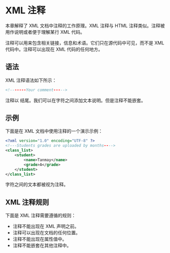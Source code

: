 # XML 注释

本章解释了 XML 文档中注释的工作原理。XML 注释与 HTML 注释类似。注释被用作说明或者便于理解某行 XML 代码。

注释可以用来包含相关链接，信息和术语。它们只在源代码中可见，而不是 XML 代码中。注释可以出现在 XML 代码的任何地方。

## 语法

XML 注释语法如下所示：

```xml
<!-------Your comment----->
```

注释以 <!-- 开始，以 --> 结尾。我们可以在字符之间添加文本说明。但是注释不能嵌套。

## 示例

下面是在 XML 文档中使用注释的一个演示示例：

```xml
<?xml version="1.0" encoding="UTF-8" ?>
<!---Students grades are uploaded by months---->
<class_list>
	<student>
		<name>Tanmay</name>
		<grade>A</grade>
	</student>
</class_list>
```

<!-- 和 --> 字符之间的文本都被视为注释。

## XML 注释规则

下面是 XML 注释需要遵循的规则：

- 注释不能出现在 XML 声明之前。
- 注释可以出现在文档的任何位置。
- 注释不能出现在属性值中。
- 注释不能嵌套在其他注释中。

